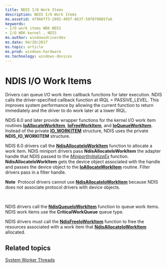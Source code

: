 ```yaml
---
title: NDIS I/O Work Items
description: NDIS I/O Work Items
ms.assetid: 4f966ff3-2092-495f-863f-50f079085fa6
keywords:
- I/O work items WDK NDIS
- I/O WDK kernel , NDIS
ms.author: windowsdriverdev
ms.date: 04/20/2017
ms.topic: article
ms.prod: windows-hardware
ms.technology: windows-devices
---
```


# NDIS I/O Work Items





Drivers can queue I/O work item callback functions for later execution. NDIS calls the driver-specified callback function at IRQL = PASSIVE\_LEVEL. This improves system performance by allowing the current function to return immediately and the driver to do work later at a lower IRQL.

NDIS 6.0 and later provide wrapper functions for the kernel I/O work item routines [**IoAllocateWorkItem**](https://msdn.microsoft.com/library/windows/hardware/ff548276), [**IoFreeWorkItem**](https://msdn.microsoft.com/library/windows/hardware/ff549133), and [**IoQueueWorkItem**](https://msdn.microsoft.com/library/windows/hardware/ff549466). Instead of the private [**IO\_WORKITEM**](https://msdn.microsoft.com/library/windows/hardware/ff550679) structure, NDIS uses the private **NDIS\_IO\_WORKITEM** structure.

NDIS 6.0 drivers call the [**NdisAllocateIoWorkItem**](https://msdn.microsoft.com/library/windows/hardware/ff561604) function to allocate a work item. NDIS miniport drivers pass **NdisAllocateIoWorkItem** the adapter handle that NDIS passed to the [*MiniportInitializeEx*](https://msdn.microsoft.com/library/windows/hardware/ff559389) function. **NdisAllocateIoWorkItem** gets the device object associated with the handle and passes the device object to the [**IoAllocateWorkItem**](https://msdn.microsoft.com/library/windows/hardware/ff548276) routine. Filter drivers pass in a filter handle.

**Note**  Protocol drivers cannot use [**NdisAllocateIoWorkItem**](https://msdn.microsoft.com/library/windows/hardware/ff561604) because NDIS does not associate protocol drivers with device objects.

 

NDIS drivers call the [**NdisQueueIoWorkItem**](https://msdn.microsoft.com/library/windows/hardware/ff563775) function to queue work items. NDIS work items use the **CriticalWorkQueue** queue type.

NDIS drivers must call the [**NdisFreeIoWorkItem**](https://msdn.microsoft.com/library/windows/hardware/ff561855) function to free the resources associated with a work item that [**NdisAllocateIoWorkItem**](https://msdn.microsoft.com/library/windows/hardware/ff561604) allocated.

## Related topics


[System Worker Threads](https://msdn.microsoft.com/library/windows/hardware/ff564587)

 

 






